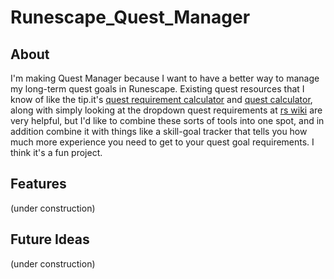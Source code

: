 # Runescape_Quest_Manager

## About
I'm making Quest Manager because I want to have a better way to manage my long-term quest goals in Runescape. Existing quest resources that I know of like the tip.it's [quest requirement calculator](http://www.tip.it/runescape/pages/view/quest_requirement_calculator.htm) and [quest calculator](http://www.tip.it/runescape/quests/calculator), along with simply looking at the dropdown quest requirements at [rs wiki](http://runescape.wikia.com/wiki/RuneScape_Wiki) are very helpful, but I'd like to combine these sorts of tools into one spot, and in addition combine it with things like a skill-goal tracker that tells you how much more experience you need to get to your quest goal requirements. I think it's a fun project.

## Features
(under construction)

## Future Ideas
(under construction)
